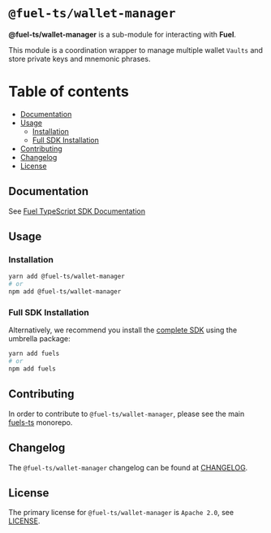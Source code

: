 # `@fuel-ts/wallet-manager`

**@fuel-ts/wallet-manager** is a sub-module for interacting with **Fuel**.

This module is a coordination wrapper to manage multiple wallet `Vaults` and store private keys and mnemonic phrases.

# Table of contents

- [Documentation](#documentation)
- [Usage](#usage)
  - [Installation](#installation)
  - [Full SDK Installation](#full-sdk-installation)
- [Contributing](#contributing)
- [Changelog](#changelog)
- [License](#license)


## Documentation

See [Fuel TypeScript SDK Documentation](https://fuellabs.github.io/fuels-ts/)

## Usage

### Installation

```sh
yarn add @fuel-ts/wallet-manager
# or
npm add @fuel-ts/wallet-manager
```

### Full SDK Installation

Alternatively, we recommend you install the [complete SDK](https://github.com/FuelLabs/fuels-ts) using the umbrella package:

```sh
yarn add fuels
# or
npm add fuels
```

## Contributing

In order to contribute to `@fuel-ts/wallet-manager`, please see the main [fuels-ts](https://github.com/FuelLabs/fuels-ts) monorepo.

## Changelog

The `@fuel-ts/wallet-manager` changelog can be found at [CHANGELOG](./CHANGELOG.md).

## License

The primary license for `@fuel-ts/wallet-manager` is `Apache 2.0`, see [LICENSE](./LICENSE).